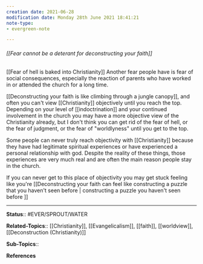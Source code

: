 ```yaml
---
creation date: 2021-06-28
modification date: Monday 28th June 2021 18:41:21
note-type: 
- evergreen-note

---
```


###### [[Fear cannot be a deterant for deconstructing your faith]]

[[Fear of hell is baked into Christianity]] Another fear people have is fear of social consequences, especially the reaction of parents who have worked in or attended the church for a long time.

[[Deconstructing your faith is like climbing through a jungle canopy]], and often you can't view [[Christianity]] objectively until you reach the top. Depending on your level of [[indoctrination]] and your continued involvement in the church you may have a more objective view of the Christianity already, but I don't think you can get rid of the fear of hell, or the fear of judgment, or the fear of "worldlyness" until you get to the top. 

Some people can never truly reach objectivity with [[Christianity]] because they have had legitimate spiritual experiences or have experienced a personal relationship with god. Despite the reality of these things, those experiences are very much real and are often the main reason people stay in the church.

If you can never get to this place of objectivity you may get stuck feeling like you're [[Deconstructing your faith can feel like constructing a puzzle that you haven't seen before | constructing a puzzle you haven't seen before ]]

---

**Status**:: #EVER/SPROUT/WATER   

**Related-Topics**:: [[Christianity]], [[Evangelicalism]], [[faith]], [[worldview]], [[Deconstruction (Christianity)]]
	
**Sub-Topics**::
	
**References**